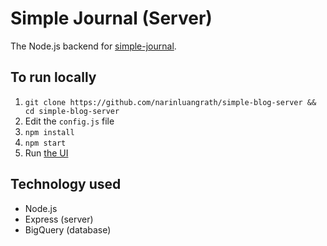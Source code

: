 # Simple Journal (Server)

The Node.js backend for [simple-journal](https://github.com/narinluangrath/simple-blog-ui).  

## To run locally

1. `git clone https://github.com/narinluangrath/simple-blog-server && cd simple-blog-server`
2. Edit the `config.js` file
3. `npm install`
4. `npm start`
5. Run [the UI](https://github.com/narinluangrath/simple-blog-ui)

## Technology used

- Node.js
- Express (server)
- BigQuery (database)
 